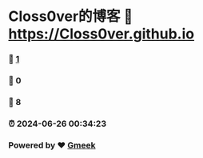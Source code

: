 # Closs0ver的博客 :link: https://Closs0ver.github.io 
### :page_facing_up: [1](https://Closs0ver.github.io/tag.html) 
### :speech_balloon: 0 
### :hibiscus: 8 
### :alarm_clock: 2024-06-26 00:34:23 
### Powered by :heart: [Gmeek](https://github.com/Meekdai/Gmeek)
